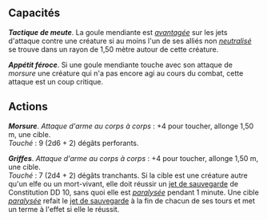 ## Capacités
_**Tactique de meute**_. La goule mendiante est [_avantagée_](/utiliser-les-caracteristiques/#avantage-et-desavantage) sur les jets d'attaque contre une créature si au moins l'un de ses alliés non [_neutralisé_](/gerer-la-sante-du-personnage/#neutralise) se trouve dans un rayon de 1,50 mètre autour de cette créature.

_**Appétit féroce**_. Si une goule mendiante touche avec son attaque de _morsure_ une créature qui n'a pas encore agi au cours du combat, cette attaque est un coup critique.

## Actions
_**Morsure**_. _Attaque d'arme au corps à corps_ : +4 pour toucher, allonge 1,50 m, une cible.  
_Touché_ : 9 (2d6 + 2) dégâts perforants.

_**Griffes**_. _Attaque d'arme au corps à corps_ : +4 pour toucher, allonge 1,50 m, une cible.  
_Touché_ : 7 (2d4 + 2) dégâts tranchants. Si la cible est une créature autre qu'un elfe ou un mort-vivant, elle doit réussir un [jet de sauvegarde](/utiliser-les-caracteristiques/#jets-de-sauvegarde) de Constitution DD 10, sans quoi elle est [_paralysée_](/gerer-la-sante-du-personnage/#paralyse) pendant 1 minute. Une cible [_paralysée_](/gerer-la-sante-du-personnage/#paralyse) refait le [jet de sauvegarde](/utiliser-les-caracteristiques/#jets-de-sauvegarde) à la fin de chacun de ses tours et met un terme à l'effet si elle le réussit.
